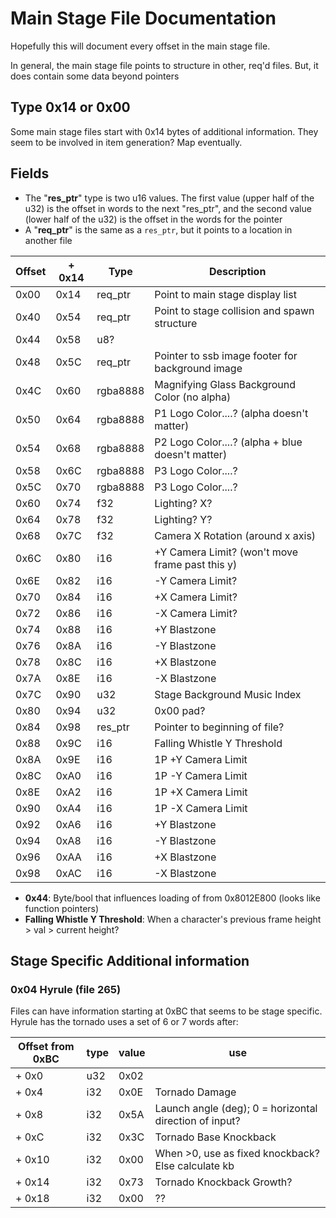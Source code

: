 # Main Stage File Documentation
Hopefully this will document every offset in the main stage file.

In general, the main stage file points to structure in other, req'd files. But,
it does contain some data beyond pointers

## Type 0x14 or 0x00
Some main stage files start with 0x14 bytes of additional information. They seem
to be involved in item generation? Map eventually.

## Fields
* The "**res_ptr**" type is two u16 values. The first value (upper half of the u32) is the offset in words to the
next "res_ptr", and the second value (lower half of the u32) is the offset in the words for the pointer
* A "**req_ptr**" is the same as a `res_ptr`, but it points to a location in another file

| Offset  | + 0x14  | Type    | Description  |
|---------|---------|---------|--------------|
| 0x00    | 0x14    | req_ptr | Point to main stage display list |
| 0x40    | 0x54    | req_ptr | Point to stage collision and spawn structure |
| 0x44    | 0x58    | u8?     |
| 0x48    | 0x5C    | req_ptr | Pointer to ssb image footer for background image |
| 0x4C    | 0x60    | rgba8888| Magnifying Glass Background Color (no alpha) |
| 0x50    | 0x64    | rgba8888| P1 Logo Color....? (alpha doesn't matter)|
| 0x54    | 0x68    | rgba8888| P2 Logo Color....? (alpha + blue doesn't matter)|
| 0x58    | 0x6C    | rgba8888| P3 Logo Color....?|
| 0x5C    | 0x70    | rgba8888| P3 Logo Color....?|
| 0x60    | 0x74    | f32     | Lighting? X? |
| 0x64    | 0x78    | f32     | Lighting? Y? |
| 0x68    | 0x7C    | f32     | Camera X Rotation (around x axis) |
| 0x6C    | 0x80    | i16     | +Y Camera Limit? (won't move frame past this y) |
| 0x6E    | 0x82    | i16     | -Y Camera Limit? |
| 0x70    | 0x84    | i16     | +X Camera Limit? |
| 0x72    | 0x86    | i16     | -X Camera Limit? |
| 0x74    | 0x88    | i16     | +Y Blastzone |
| 0x76    | 0x8A    | i16     | -Y Blastzone |
| 0x78    | 0x8C    | i16     | +X Blastzone |
| 0x7A    | 0x8E    | i16     | -X Blastzone |
| 0x7C    | 0x90    | u32     | Stage Background Music Index |
| 0x80    | 0x94    | u32     | 0x00 pad? |
| 0x84    | 0x98    | res_ptr | Pointer to beginning of file? |
| 0x88    | 0x9C    | i16     | Falling Whistle Y Threshold |
| 0x8A    | 0x9E    | i16     | 1P +Y Camera Limit |
| 0x8C    | 0xA0    | i16     | 1P -Y Camera Limit |
| 0x8E    | 0xA2    | i16     | 1P +X Camera Limit |
| 0x90    | 0xA4    | i16     | 1P -X Camera Limit |
| 0x92    | 0xA6    | i16     | +Y Blastzone |
| 0x94    | 0xA8    | i16     | -Y Blastzone |
| 0x96    | 0xAA    | i16     | +X Blastzone |
| 0x98    | 0xAC    | i16     | -X Blastzone |



* **0x44**: Byte/bool that influences loading of from 0x8012E800 (looks like function pointers)
* **Falling Whistle Y Threshold**: When a character's previous frame height > val > current height?

## Stage Specific Additional information
### 0x04 Hyrule (file 265)
Files can have information starting at 0xBC that seems to be stage specific. Hyrule
has the tornado uses a set of 6 or 7 words after:

| Offset from 0xBC | type | value |use |
|------------------|------|-------|----|
| + 0x0            | u32  |  0x02 |
| + 0x4            | i32  |  0x0E | Tornado Damage |
| + 0x8            | i32  |  0x5A | Launch angle (deg); 0 = horizontal direction of input? |
| + 0xC            | i32  |  0x3C | Tornado Base Knockback |
| + 0x10           | i32  |  0x00 | When >0, use as fixed knockback? Else calculate kb |
| + 0x14           | i32  |  0x73 | Tornado Knockback Growth? |
| + 0x18           | i32  |  0x00 | ?? |
